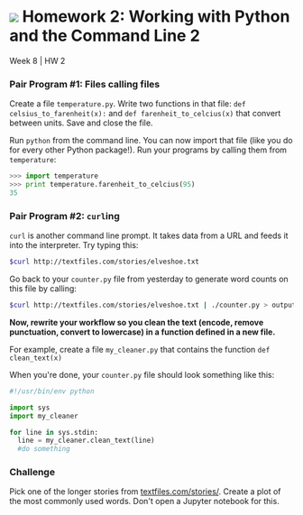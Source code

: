 
# ![](https://ga-dash.s3.amazonaws.com/production/assets/logo-9f88ae6c9c3871690e33280fcf557f33.png) Homework 2: Working with Python and the Command Line 2
Week 8 | HW 2

### Pair Program #1: Files calling files

Create a file `temperature.py`. Write two functions in that file: `def celsius_to_farenheit(x):` and `def farenheit_to_celcius(x)` that convert between units. Save and close the file.

Run `python` from the command line. You can now import that file (like you do for every other Python package!). Run your programs by calling them from `temperature`:

```Python
>>> import temperature
>>> print temperature.farenheit_to_celcius(95)
35
```

### Pair Program #2: `curl`ing

`curl` is another command line prompt. It takes data from a URL and feeds it into the interpreter. Try typing this:

```bash
$curl http://textfiles.com/stories/elveshoe.txt
```

Go back to your `counter.py` file from yesterday to generate word counts on this file by calling:

```bash
$curl http://textfiles.com/stories/elveshoe.txt | ./counter.py > output.txt
```

**Now, rewrite your workflow so you clean the text (encode, remove punctuation, convert to lowercase) in a function defined in a new file.**

For example, create a file `my_cleaner.py` that contains the function `def clean_text(x)`

When you're done, your `counter.py` file should look something like this:

```python
#!/usr/bin/env python

import sys
import my_cleaner

for line in sys.stdin:
  line = my_cleaner.clean_text(line)
  #do something
```

### Challenge
Pick one of the longer stories from [textfiles.com/stories/](http://textfiles.com/stories/). Create a plot of the most commonly used words. Don't open a Jupyter notebook for this.  

